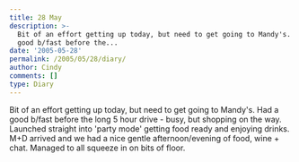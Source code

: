```yaml
---
title: 28 May
description: >-
  Bit of an effort getting up today, but need to get going to Mandy's. Had a
  good b/fast before the...
date: '2005-05-28'
permalink: /2005/05/28/diary/
author: Cindy
comments: []
type: Diary
---
```


Bit of an effort getting up today, but need to get going to Mandy's. Had a good b/fast before the long 5 hour drive - busy, but shopping on the way. Launched straight into 'party mode' getting food ready and enjoying drinks. M+D arrived and we had a nice gentle afternoon/evening of food, wine + chat. Managed to all squeeze in on bits of floor.
